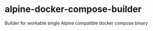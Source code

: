 # alpine-docker-compose-builder
Builder for workable single Alpine compatible docker compose binary
